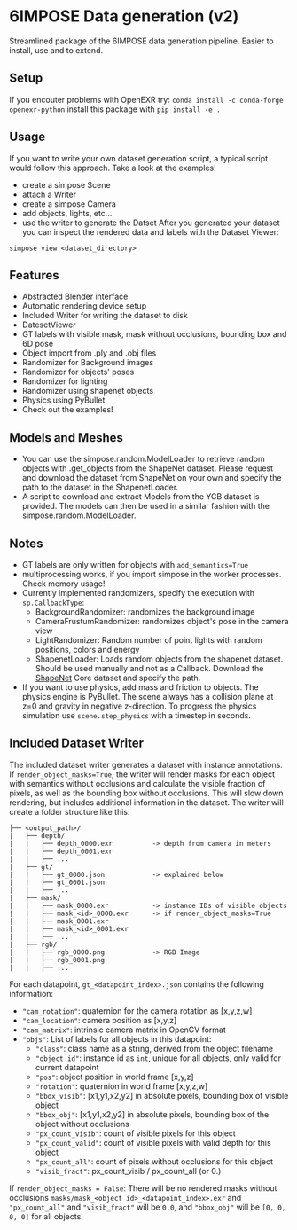 # 6IMPOSE Data generation (v2)
Streamlined package of the 6IMPOSE data generation pipeline. Easier to install, use and to extend.

## Setup
If you encouter problems with OpenEXR try: `conda install -c conda-forge openexr-python` 
install this package with 
`pip install -e .`

## Usage
If you want to write your own dataset generation script, a typical script would follow this approach. Take a look at the examples!
- create a simpose Scene
- attach a Writer
- create a simpose Camera
- add objects, lights, etc...
- use the writer to generate the Datset
After you generated your dataset you can inspect the rendered data and labels with the Dataset Viewer:
```
simpose view <dataset_directory>
```

## Features
- Abstracted Blender interface
- Automatic rendering device setup
- Included Writer for writing the dataset to disk
- DatesetViewer
- GT labels with visible mask, mask without occlusions, bounding box and 6D pose
- Object import from .ply and .obj files
- Randomizer for Background images
- Randomizer for objects' poses
- Randomizer for lighting
- Randomizer using shapenet objects
- Physics using PyBullet
- Check out the examples!

## Models and Meshes 
- You can use the simpose.random.ModelLoader to retrieve random objects with .get_objects from the ShapeNet dataset. Please request and download the dataset from ShapeNet on your own and specify the path to the dataset in the ShapenetLoader.
- A script to download and extract Models from the YCB dataset is provided. The models can then be used in a similar fashion with the simpose.random.ModelLoader.

## Notes
- GT labels are only written for objects with `add_semantics=True`
- multiprocessing works, if you import simpose in the worker processes. Check memory usage!
- Currently implemented randomizers, specify the execution with `sp.CallbackType`:
    - BackgroundRandomizer: randomizes the background image
    - CameraFrustumRandomizer: randomizes object's pose in the camera view
    - LightRandomizer: Random number of point lights with random positions, colors and energy
    - ShapenetLoader: Loads random objects from the shapenet dataset. Should be used manually and not as a Callback. Download the [ShapeNet](https://shapenet.org) Core dataset and specify the path.
- If you want to use physics, add mass and friction to objects. The physics engine is PyBullet. The scene always has a collision plane at z=0 and gravity in negative z-direction. To progress the physics simulation use `scene.step_physics` with a timestep in seconds.


## Included Dataset Writer
The included dataset writer generates a dataset with instance annotations. If `render_object_masks=True`, the writer will render masks for each object with semantics without occlusions and calculate the visible fraction of pixels, as well as the bounding box without occlusions. This will slow down rendering, but includes additional information in the dataset. The writer will create a folder structure like this:

```
├── <output_path>/
|	├── depth/
|	|	├── depth_0000.exr 			-> depth from camera in meters
|	|	├── depth_0001.exr
|	|	├── ...
|	├── gt/
|	|	├── gt_0000.json 			-> explained below
|	|	├── gt_0001.json
|	|	├── ...
|	├── mask/
|	|	├── mask_0000.exr 	        -> instance IDs of visible objects
|	|	├── mask_<id>_0000.exr      -> if render_object_masks=True
|	|	├── mask_0001.exr
|	|	├── mask_<id>_0001.exr
|	|	├── ...
|	├── rgb/
|	|	├── rgb_0000.png 			-> RGB Image
|	|	├── rgb_0001.png
|	|	├── ...
```

For each datapoint, `gt_<datapoint_index>.json` contains the following information:

- `"cam_rotation"`: quaternion for the camera rotation as [x,y,z,w]
- `"cam_location"`: camera position as [x,y,z]
- `"cam_matrix"`: intrinsic camera matrix in OpenCV format
- `"objs"`: List of labels for all objects in this datapoint:
    - `"class"`: class name as a string, derived from the object filename
    - `"object id"`: instance id as `int`, unique for all objects, only valid for current datapoint
    - `"pos"`: object position in world frame [x,y,z]
    - `"rotation"`: quaternion in world frame [x,y,z,w]
    - `"bbox_visib"`: [x1,y1,x2,y2] in absolute pixels, bounding box of visible object
    - `"bbox_obj"`: [x1,y1,x2,y2] in absolute pixels, bounding box of the object without occlusions
    - `"px_count_visib"`: count of visible pixels for this object
    - `"px_count_valid"`: count of visible pixels with valid depth for this object
    - `"px_count_all"`: count of pixels without occlusions for this object
    - `"visib_fract"`: px_count_visib / px_count_all (or 0.)

If `render_object_masks = False`:
There will be no rendered masks without occlusions `masks/mask_<object id>_<datapoint_index>.exr` and `"px_count_all"` and `"visib_fract"` will be `0.0`, and `"bbox_obj"` will be `[0, 0, 0, 0]` for all objects.

